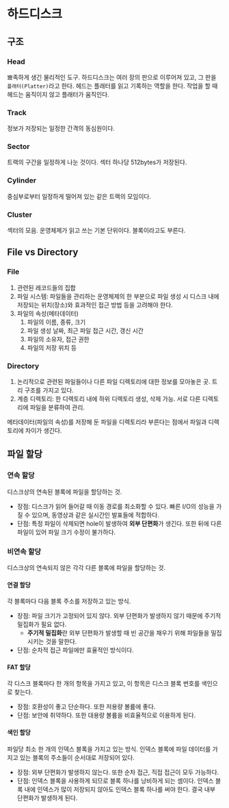 # 하드디스크
## 구조
### Head
뾰족하게 생긴 물리적인 도구. 하드디스크는 여러 장의 판으로 이루어져 있고, 그 판을 `플래터(Platter)`라고 한다. 헤드는 플래터를 읽고 기록하는 역할을 한다. 작업을 할 때 헤드는 움직이지 않고 플래터가 움직인다.
### Track
정보가 저장되는 일정한 간격의 동심원이다.
### Sector
트랙의 구간을 일정하게 나눈 것이다. 섹터 하나당 512bytes가 저장된다.
### Cylinder
중심부로부터 일정하게 떨어져 있는 같은 트랙의 모임이다.
### Cluster
섹터의 모음. 운영체제가 읽고 쓰는 기본 단위이다. 블록이라고도 부른다.
## File vs Directory
### File
1. 관련된 레코드들의 집합
2. 파일 시스템: 파일들을 관리하는 운영체제의 한 부분으로 파일 생성 시 디스크 내에 저장되는 위치(장소)와 효과적인 접근 방법 등을 고려해야 한다.
3. 파일의 속성(메타데이터)
    1. 파일의 이름, 종류, 크기
    2. 파일 생성 날짜, 최근 파일 접근 시간, 갱신 시간
    3. 파일의 소유자, 접근 권한
    4. 파일의 저장 위치 등
### Directory
1. 논리적으로 관련된 파일들이나 다른 파일 디렉토리에 대한 정보를 모아놓은 곳. 트리 구조를 가지고 있다.
2. 계층 디렉토리: 한 디렉토리 내에 하위 디렉토리 생성, 삭제 가능. 서로 다른 디렉토리에 파일을 분류하여 관리.

메타데이터(파일의 속성)를 저장해 둔 파일을 디렉토리라 부른다는 점에서 파일과 디렉토리에 차이가 생긴다.
## 파일 할당
### 연속 할당
디스크상의 연속된 블록에 파일을 할당하는 것.
- 장점: 디스크가 읽어 들어갈 때 이동 경로를 최소화할 수 있다. 빠른 I/O의 성능을 가질 수 있으며, 동영상과 같은 실시간인 발표들에 적합하다.
- 단점: 특정 파일이 삭제되면 hole이 발생하여 **외부 단편화**가 생긴다. 또한 뒤에 다른 파일이 있어 파일 크기 수정이 불가하다.
### 비연속 할당
디스크상의 연속되지 않은 각각 다른 블록에 파일을 할당하는 것.
#### 연결 할당
각 블록마다 다음 블록 주소를 저장하고 있는 방식.
- 장점: 파일 크기가 고정되어 있지 않다. 외부 단편화가 발생하지 않기 때문에 주기적 밀집화가 필요 없다.
    - **주기적 밀집화**란 외부 단편화가 발생할 때 빈 공간을 채우기 위해 파일들을 밀집시키는 것을 말한다.
- 단점: 순차적 접근 파일에만 효율적인 방식이다.
#### FAT 할당
각 디스크 블록마다 한 개의 항목을 가지고 있고, 이 항목은 디스크 블록 번호를 색인으로 찾는다.
- 장점: 호환성이 좋고 단순하다. 또한 저용량 볼륨에 좋다.
- 단점: 보안에 취약하다. 또한 대용량 볼륨을 비효율적으로 이용하게 된다.
#### 색인 할당
파일당 최소 한 개의 인덱스 블록을 가지고 있는 방식. 인덱스 블록에 파일 데이터를 가지고 있는 블록의 주소들이 순서대로 저장되어 있다.
- 장점: 외부 단편화가 발생하지 않는다. 또한 순차 접근, 직접 접근이 모두 가능하다.
- 단점: 인덱스 블록을 사용하게 되므로 블록 하나를 낭비하게 되는 셈이다. 인덱스 블록 내에 인덱스가 많이 저장되지 않아도 인덱스 블록 하나를 써야 한다. 결국 내부 단편화가 발생하게 된다.
